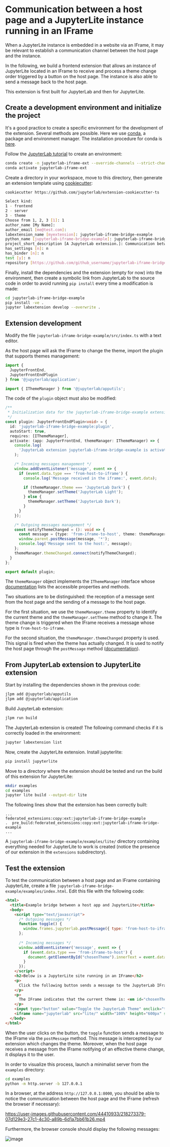 # Communication between a host page and a JupyterLite instance running in an IFrame

When a JupyterLite instance is embedded in a website via an IFrame, it may be relevant to establish a communication channel between the host page and the instance.

In the following, we build a frontend extension that allows an instance of JupyterLite located in an IFrame to receive and process a theme change order triggered by a button on the host page. The instance is also able to send a message back to the host page.

This extension is first built for JupyterLab and then for JupyterLite.

## Create a development environment and initialize the project

It's a good practice to create a specific environment for the development of the extension. Several methods are possible. Here we use [conda](https://conda.io/projects/conda/en/latest/index.html), a package and environment manager. The installation procedure for conda is [here](https://conda.io/projects/conda/en/latest/user-guide/install/index.html).

Follow the [JupyterLab tutorial](https://jupyterlab.readthedocs.io/en/latest/extension/extension_tutorial.html#install-nodejs-jupyterlab-etc-in-a-conda-environment) to create an environment: 

```bash 
conda create -n jupyterlab-iframe-ext --override-channels --strict-channel-priority -c conda-forge -c nodefaults jupyterlab=3 cookiecutter nodejs
conda activate jupyterlab-iframe-ext
```

Create a directory in your workspace, move to this directory, then generate an extension template using [cookiecutter](https://github.com/cookiecutter/cookiecutter):

```bash 
cookiecutter https://github.com/jupyterlab/extension-cookiecutter-ts
```

```bash 
Select kind:
1 - frontend
2 - server
3 - theme
Choose from 1, 2, 3 [1]: 1
author_name [My Name]:
author_email [me@test.com]: 
labextension_name [myextension]: jupyterlab-iframe-bridge-example
python_name [jupyterlab-iframe-bridge-example]: jupyterlab-iframe-bridge-example
project_short_description [A JupyterLab extension.]: Communication between a host page and an instance of JupyterLab located in an IFrame
has_settings [n]: n
has_binder [n]: n
test [y]: n
repository [https://github.com/github_username/jupyterlab-iframe-bridge-example]:
```

Finally, install the dependencies and the extension (empty for now) into the environment, then create a symbolic link from JupyterLab to the source code in order to avoid running `pip install` every time a modification is made:

```bash 
cd jupyterlab-iframe-bridge-example
pip install -ve .
jupyter labextension develop --overwrite .
```

## Extension development

Modify the file `jupyterlab-iframe-bridge-example/src/index.ts` with a text editor.

As the host page will ask the IFrame to change the theme, import the plugin that supports themes management:

```typescript 
import {
  JupyterFrontEnd,
  JupyterFrontEndPlugin
} from '@jupyterlab/application';

import { IThemeManager } from '@jupyterlab/apputils';
```

The code of the `plugin` object must also be modified:

```typescript
/**
 * Initialization data for the jupyterlab-iframe-bridge-example extension.
 */
const plugin: JupyterFrontEndPlugin<void> = {
  id: 'jupyterlab-iframe-bridge-example:plugin',
  autoStart: true,
  requires: [IThemeManager],
  activate: (app: JupyterFrontEnd, themeManager: IThemeManager) => {
    console.log(
      'JupyterLab extension jupyterlab-iframe-bridge-example is activated!'
    );

    /* Incoming messages management */
    window.addEventListener('message', event => {
      if (event.data.type === 'from-host-to-iframe') {
        console.log('Message received in the iframe:', event.data);

        if (themeManager.theme === 'JupyterLab Dark') {
          themeManager.setTheme('JupyterLab Light');
        } else {
          themeManager.setTheme('JupyterLab Dark');
        }
      }
    });

    /* Outgoing messages management */
    const notifyThemeChanged = (): void => {
      const message = {type: 'from-iframe-to-host', theme: themeManager.theme};
      window.parent.postMessage(message, '*');
      console.log('Message sent to the host:', message);
    };
    themeManager.themeChanged.connect(notifyThemeChanged);
  }
};

export default plugin;
```

The `themeManager` object implements the `IThemeManager` interface whose [documentation](https://jupyterlab.readthedocs.io/en/latest/api/interfaces/apputils.IThemeManager-1.html) lists the accessible properties and methods. 

Two situations are to be distinguished: the reception of a message sent from the host page and the sending of a message to the host page.

For the first situation, we use the `themeManager.theme` property to identify the current theme and the `themeManager.setTheme` method to change it. The theme change is triggered when the IFrame receives a message whose type is `from-host-to-iframe`.

For the second situation, the `themeManager.themeChanged` property is used. This signal is fired when the theme has actually changed. It is used to notify the host page through the `postMessage` method ([documentation](https://developer.mozilla.org/en-US/docs/Web/API/Window/postMessage)).

## From JupyterLab extension to JupyterLite extension

Start by installing the dependencies shown in the previous code:

```bash
jlpm add @jupyterlab/apputils
jlpm add @jupyterlab/application
```

Build JupyterLab extension:

```bash
jlpm run build
```

The JupyterLab extension is created! The following command checks if it is correctly loaded in the environment:

```bash
jupyter labextension list
```

Now, create the JupyterLite extension. Install jupyterlite:

```bash
pip install jupyterlite
```

Move to a directory where the extension should be tested and run the build of this extension for JupyterLite:

```bash
mkdir examples
cd examples
jupyter lite build --output-dir lite
```

The following lines show that the extension has been correctly built:

```
...
federated_extensions:copy:ext:jupyterlab-iframe-bridge-example
.  pre_build:federated_extensions:copy:ext:jupyterlab-iframe-bridge-example
...
```

A `jupyterlab-iframe-bridge-example/examples/lite/` directory containing everything needed for JupyterLite to work is created (notice the presence of our extension in the `extensions` subdirectory).

## Test the extension

To test the communication between a host page and an IFrame containing JupyterLite, create a file `jupyterlab-iframe-bridge-example/examples/index.html`. Edit this file with the following code:

```html
<html>
  <title>Example bridge between a host app and JupyterLite</title>
  <body>
    <script type="text/javascript">
      /* Outgoing messages */
      function toggle() {
        window.frames.jupyterlab.postMessage({ type: 'from-host-to-iframe'});
      };
      
      /* Incoming messages */
      window.addEventListener('message', event => {
        if (event.data.type === 'from-iframe-to-host') {
          document.getElementById("chosenTheme").innerText = event.data.theme;  
        }        
      });
    </script>
    <h2>Below is a JupyterLite site running in an IFrame</h2>
    <p>
      Click the following button sends a message to the JupyterLab IFrame to toggle the theme.
    </p>
    <p>
      The IFrame indicates that the current theme is: <em id="chosenTheme"></em>
    </p>
    <input type="button" value="Toggle the JupyterLab Theme" onclick="toggle()">
    <iframe name="jupyterlab" src="lite/" width="100%" height="600px" sandbox="allow-scripts allow-same-origin"></iframe>
  </body>
</html>
```

When the user clicks on the button, the `toggle` function sends a message to the IFrame via the `postMessage` method. This message is intercepted by our extension which changes the theme. Moreover, when the host page receives a message from the IFrame notifying of an effective theme change, it displays it to the user.

In order to visualize this process, launch a minimalist server from the `examples` directory:

```bash
cd examples
python -m http.server -b 127.0.0.1
```

In a browser, at the address `http://127.0.0.1:8000`, you should be able to notice the communication between the host page and the IFrame (refresh the browser if necessary):


https://user-images.githubusercontent.com/44410933/218273379-07d129e3-27c1-4c30-a89b-6d1a7bb61b26.mp4

Furthermore, the browser console should display the following messages:

![image](https://user-images.githubusercontent.com/44410933/218318643-48ddecd3-200e-4fcc-a43c-2c55e821f18c.png)
